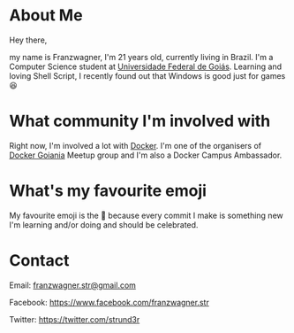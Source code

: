 # About Me

Hey there, 

my name is Franzwagner, I'm 21 years old, currently living in Brazil. I'm a Computer Science student at [Universidade Federal de Goiás](http://www.international.ufg.br/). Learning and loving Shell Script, I recently found out that Windows is good just for games :laughing:

# What community I'm involved with
Right now, I'm involved a lot with [Docker](https://www.docker.com). I'm one of the organisers of [Docker Goiania](https://www.meetup.com/Docker-Goiania) Meetup group and I'm also a Docker Campus Ambassador.

# What's my favourite emoji
My favourite emoji is the :tada: because every commit I make is something new I'm learning and/or doing and should be celebrated.

# Contact
Email: franzwagner.str@gmail.com

Facebook: https://www.facebook.com/franzwagner.str

Twitter: https://twitter.com/strund3r
